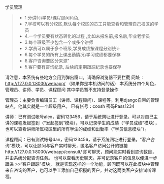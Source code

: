 学员管理
>* 1.分讲师\学员\课程顾问角色,
>* 7.学校可以有分校区,默认每个校区的员工只能查看和管理自己校区的学员
>* 4.一个学员要有状态转化的过程 ,比如未报名前,报名后,毕业老学员
>* 3.每个班级至少包含一个或多个讲师
>* 2.学员可以属于多个班级,学员成绩按课程分别统计
>* 6.每个学员的所有上课出勤情况\学习成绩都要保存
>* 8.客户咨询要区分来源"
>* 5.客户要有咨询纪录, 后续的定期跟踪纪录也要保存

请注意，本系统有些地方会用到弹出窗口，请确保浏览器不要拦截
网址：http://127.0.0.1:8000/webapp/ （如果你是本机访问的话）
本系统分四个角色，管理员、讲师、学员、课程顾问
其中学员暂不支持登录操作

管理员：主要负责编辑员工（讲师、课程顾问）、课程等。利用django自带的管理站点，他其实就是一个超级用户。
已有帐号：coosh 密码Pass1234

讲师：已有测试帐号alex，密码123456，请于系统网址进行登录。可以对自己主讲的课程发起签到（“发起签到”模块），可以记录学生的成绩（“学员成绩”模块），也可以查看讲师所属校区里的所有学生的成绩和出勤率（“学员信息模块”）。

课程顾问：已有测试帐号dan，密码123456，请于系统网址进行登录。“客户咨询”模块，可以让顾问与客户实时聊天，匿名客户访问公开的链接http://127.0.0.1:8000/webapp/consult/ 即可聊天，顾问能实时看到咨询数目，并由系统分配咨询任务。
也可以查看历史聊天。并可记录客户的信息以便进一步跟进 >>“客户跟踪”模块，
就是实现这样的一个功能，顾问既可以在此模块中管理来自咨询的客户，也可以手工添加自己招揽的客户，并对这两类客户安排试听课程。
